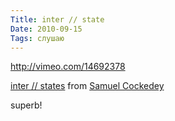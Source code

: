```yaml
---
Title: inter // state
Date: 2010-09-15
Tags: слушаю
---
```


http://vimeo.com/14692378

[inter // states](http://vimeo.com/14692378) from [Samuel Cockedey](http://vimeo.com/user1535794)

superb!